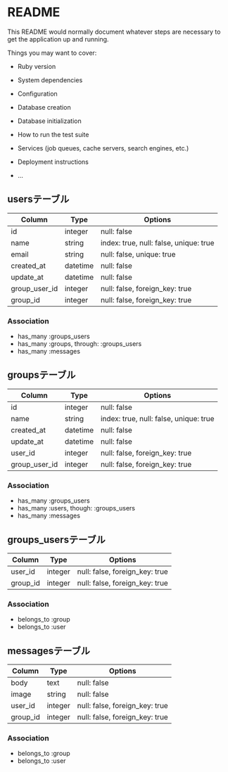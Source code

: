 # README

This README would normally document whatever steps are necessary to get the
application up and running.

Things you may want to cover:

* Ruby version

* System dependencies

* Configuration

* Database creation

* Database initialization

* How to run the test suite

* Services (job queues, cache servers, search engines, etc.)

* Deployment instructions

* ...

## usersテーブル

|Column|Type|Options|
|------|----|-------|
|id|integer|null: false|
|name|string|index: true, null: false, unique: true|
|email|string|null: false, unique: true|
|created_at|datetime|null: false|
|update_at|datetime|null: false|
|group_user_id|integer|null: false, foreign_key: true|
|group_id|integer|null: false, foreign_key: true|


### Association
- has_many :groups_users
- has_many :groups, through: :groups_users
- has_many :messages

## groupsテーブル

|Column|Type|Options|
|------|----|-------|
|id|integer|null: false|
|name|string|index: true, null: false, unique: true|
|created_at|datetime|null: false|
|update_at|datetime|null: false|
|user_id|integer|null: false, foreign_key: true|
|group_user_id|integer|null: false, foreign_key: true|

### Association
- has_many :groups_users
- has_many :users, though: :groups_users
- has_many :messages

## groups_usersテーブル

|Column|Type|Options|
|------|----|-------|
|user_id|integer|null: false, foreign_key: true|
|group_id|integer|null: false, foreign_key: true|

### Association
- belongs_to :group
- belongs_to :user

## messagesテーブル

|Column|Type|Options|
|------|----|-------|
|body|text|null: false|
|image|string|null: false|
|user_id|integer|null: false, foreign_key: true|
|group_id|integer|null: false, foreign_key: true|

### Association
- belongs_to :group
- belongs_to :user
